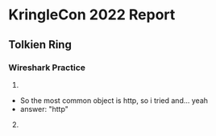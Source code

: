 # KringleCon 2022 Report
## Tolkien Ring
### Wireshark Practice
1.
- So the most common object is http, so i tried and... yeah
- answer: "http"
2. 